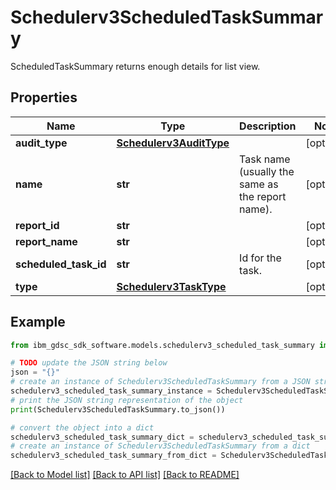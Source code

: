 # Schedulerv3ScheduledTaskSummary

ScheduledTaskSummary returns enough details for list view.

## Properties

Name | Type | Description | Notes
------------ | ------------- | ------------- | -------------
**audit_type** | [**Schedulerv3AuditType**](Schedulerv3AuditType.md) |  | [optional] 
**name** | **str** | Task name (usually the same as the report name). | [optional] 
**report_id** | **str** |  | [optional] 
**report_name** | **str** |  | [optional] 
**scheduled_task_id** | **str** | Id for the task. | [optional] 
**type** | [**Schedulerv3TaskType**](Schedulerv3TaskType.md) |  | [optional] 

## Example

```python
from ibm_gdsc_sdk_software.models.schedulerv3_scheduled_task_summary import Schedulerv3ScheduledTaskSummary

# TODO update the JSON string below
json = "{}"
# create an instance of Schedulerv3ScheduledTaskSummary from a JSON string
schedulerv3_scheduled_task_summary_instance = Schedulerv3ScheduledTaskSummary.from_json(json)
# print the JSON string representation of the object
print(Schedulerv3ScheduledTaskSummary.to_json())

# convert the object into a dict
schedulerv3_scheduled_task_summary_dict = schedulerv3_scheduled_task_summary_instance.to_dict()
# create an instance of Schedulerv3ScheduledTaskSummary from a dict
schedulerv3_scheduled_task_summary_from_dict = Schedulerv3ScheduledTaskSummary.from_dict(schedulerv3_scheduled_task_summary_dict)
```
[[Back to Model list]](../README.md#documentation-for-models) [[Back to API list]](../README.md#documentation-for-api-endpoints) [[Back to README]](../README.md)


